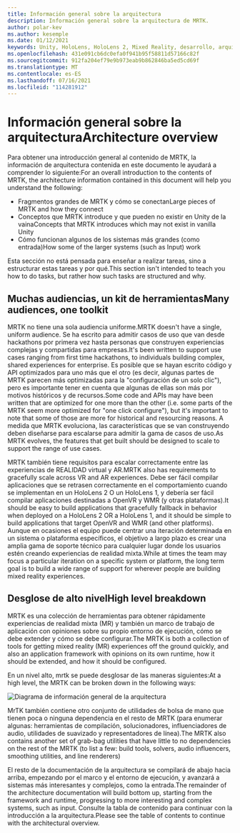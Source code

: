 ```yaml
---
title: Información general sobre la arquitectura
description: Información general sobre la arquitectura de MRTK.
author: polar-kev
ms.author: kesemple
ms.date: 01/12/2021
keywords: Unity, HoloLens, HoloLens 2, Mixed Reality, desarrollo, arquitectura de MRTK,
ms.openlocfilehash: 431e091cb6dc0efa0f941b95f58811d57166c82f
ms.sourcegitcommit: 912fa204ef79e9b973eab9b862846ba5ed5cd69f
ms.translationtype: MT
ms.contentlocale: es-ES
ms.lasthandoff: 07/16/2021
ms.locfileid: "114281912"
---
```

# <a name="architecture-overview"></a><span data-ttu-id="a3bbf-104">Información general sobre la arquitectura</span><span class="sxs-lookup"><span data-stu-id="a3bbf-104">Architecture overview</span></span>

<span data-ttu-id="a3bbf-105">Para obtener una introducción general al contenido de MRTK, la información de arquitectura contenida en este documento le ayudará a comprender lo siguiente:</span><span class="sxs-lookup"><span data-stu-id="a3bbf-105">For an overall introduction to the contents of MRTK, the architecture information contained in this document will help you understand the following:</span></span>

- <span data-ttu-id="a3bbf-106">Fragmentos grandes de MRTK y cómo se conectan</span><span class="sxs-lookup"><span data-stu-id="a3bbf-106">Large pieces of MRTK and how they connect</span></span>
- <span data-ttu-id="a3bbf-107">Conceptos que MRTK introduce y que pueden no existir en Unity de la vaina</span><span class="sxs-lookup"><span data-stu-id="a3bbf-107">Concepts that MRTK introduces which may not exist in vanilla Unity</span></span>
- <span data-ttu-id="a3bbf-108">Cómo funcionan algunos de los sistemas más grandes (como entrada)</span><span class="sxs-lookup"><span data-stu-id="a3bbf-108">How some of the larger systems (such as Input) work</span></span>

<span data-ttu-id="a3bbf-109">Esta sección no está pensada para enseñar a realizar tareas, sino a estructurar estas tareas y por qué.</span><span class="sxs-lookup"><span data-stu-id="a3bbf-109">This section isn't intended to teach you how to do tasks, but rather how such tasks are structured and why.</span></span>

## <a name="many-audiences-one-toolkit"></a><span data-ttu-id="a3bbf-110">Muchas audiencias, un kit de herramientas</span><span class="sxs-lookup"><span data-stu-id="a3bbf-110">Many audiences, one toolkit</span></span>

<span data-ttu-id="a3bbf-111">MRTK no tiene una sola audiencia uniforme.</span><span class="sxs-lookup"><span data-stu-id="a3bbf-111">MRTK doesn't have a single, uniform audience.</span></span> <span data-ttu-id="a3bbf-112">Se ha escrito para admitir casos de uso que van desde hackathons por primera vez hasta personas que construyen experiencias complejas y compartidas para empresas.</span><span class="sxs-lookup"><span data-stu-id="a3bbf-112">It's been written to support use cases ranging from first time hackathons, to individuals building complex, shared experiences for enterprise.</span></span> <span data-ttu-id="a3bbf-113">Es posible que se hayan escrito código y API optimizados para uno más que el otro (es decir, algunas partes de MRTK parecen más optimizadas para la "configuración de un solo clic"), pero es importante tener en cuenta que algunas de ellas son más por motivos históricos y de recursos.</span><span class="sxs-lookup"><span data-stu-id="a3bbf-113">Some code and APIs may have been written that are optimized for one more than the other (i.e. some parts of the MRTK seem more optimized for "one click configure"), but it's important to note that some of those are more for historical and resourcing reasons.</span></span> <span data-ttu-id="a3bbf-114">A medida que MRTK evoluciona, las características que se van construyendo deben diseñarse para escalarse para admitir la gama de casos de uso.</span><span class="sxs-lookup"><span data-stu-id="a3bbf-114">As MRTK evolves, the features that get built should be designed to scale to support the range of use cases.</span></span>

<span data-ttu-id="a3bbf-115">MRTK también tiene requisitos para escalar correctamente entre las experiencias de REALIDAD virtual y AR.</span><span class="sxs-lookup"><span data-stu-id="a3bbf-115">MRTK also has requirements to gracefully scale across VR and AR experiences.</span></span> <span data-ttu-id="a3bbf-116">Debe ser fácil compilar aplicaciones que se retrasen correctamente en el comportamiento cuando se implementan en un HoloLens 2 O un HoloLens 1, y debería ser fácil compilar aplicaciones destinadas a OpenVR y WMR (y otras plataformas).</span><span class="sxs-lookup"><span data-stu-id="a3bbf-116">It should be easy to build applications that gracefully fallback in behavior when deployed on a HoloLens 2 OR a HoloLens 1, and it should be simple to build applications that target OpenVR and WMR (and other platforms).</span></span> <span data-ttu-id="a3bbf-117">Aunque en ocasiones el equipo puede centrar una iteración determinada en un sistema o plataforma específicos, el objetivo a largo plazo es crear una amplia gama de soporte técnico para cualquier lugar donde los usuarios estén creando experiencias de realidad mixta.</span><span class="sxs-lookup"><span data-stu-id="a3bbf-117">While at times the team may focus a particular iteration on a specific system or platform, the long term goal is to build a wide range of support for wherever people are building mixed reality experiences.</span></span>

## <a name="high-level-breakdown"></a><span data-ttu-id="a3bbf-118">Desglose de alto nivel</span><span class="sxs-lookup"><span data-stu-id="a3bbf-118">High level breakdown</span></span>

<span data-ttu-id="a3bbf-119">MRTK es una colección de herramientas para obtener rápidamente experiencias de realidad mixta (MR) y también un marco de trabajo de aplicación con opiniones sobre su propio entorno de ejecución, cómo se debe extender y cómo se debe configurar.</span><span class="sxs-lookup"><span data-stu-id="a3bbf-119">The MRTK is both a collection of tools for getting mixed reality (MR) experiences off the ground quickly, and also an application framework with opinions on its own runtime, how it should be extended, and how it should be configured.</span></span>

<span data-ttu-id="a3bbf-120">En un nivel alto, mrtk se puede desglosar de las maneras siguientes:</span><span class="sxs-lookup"><span data-stu-id="a3bbf-120">At a high level, the MRTK can be broken down in the following ways:</span></span>

![Diagrama de información general de la arquitectura](../features/images/architecture/MRTK_Architecture.png)

<span data-ttu-id="a3bbf-122">MrTK también contiene otro conjunto de utilidades de bolsa de mano que tienen poca o ninguna dependencia en el resto de MRTK (para enumerar algunas: herramientas de compilación, solucionadores, influenciadores de audio, utilidades de suavizado y representadores de línea).</span><span class="sxs-lookup"><span data-stu-id="a3bbf-122">The MRTK also contains another set of grab-bag utilities that have little to no dependencies on the rest of the MRTK (to list a few: build tools, solvers, audio influencers, smoothing utilities, and line renderers)</span></span>

<span data-ttu-id="a3bbf-123">El resto de la documentación de la arquitectura se compilará de abajo hacia arriba, empezando por el marco y el entorno de ejecución, y avanzará a sistemas más interesantes y complejos, como la entrada.</span><span class="sxs-lookup"><span data-stu-id="a3bbf-123">The remainder of the architecture documentation will build bottom up, starting from the framework and runtime, progressing to more interesting and complex systems, such as input.</span></span> <span data-ttu-id="a3bbf-124">Consulte la tabla de contenido para continuar con la introducción a la arquitectura.</span><span class="sxs-lookup"><span data-stu-id="a3bbf-124">Please see the table of contents to continue with the architectural overview.</span></span>

